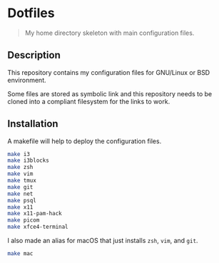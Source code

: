 Dotfiles
========

> My home directory skeleton with main configuration files.

Description
-----------

This repository contains my configuration files for GNU/Linux or BSD
environment.

Some files are stored as symbolic link and this repository needs to be
cloned into a compliant filesystem for the links to work.

Installation
------------

A makefile will help to deploy the configuration files.

```sh
make i3
make i3blocks
make zsh
make vim
make tmux
make git
make net
make psql
make x11
make x11-pam-hack
make picom
make xfce4-terminal
```

I also made an alias for macOS that just installs `zsh`, `vim`, and
`git`.

```sh
make mac
```
